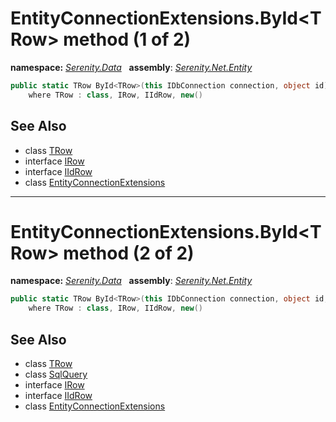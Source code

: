# EntityConnectionExtensions.ById&lt;TRow&gt; method (1 of 2)
**namespace:** *[Serenity.Data](../../README.md#serenity.data-namespace)*   **assembly**: *[Serenity.Net.Entity](../../README.md)*

```csharp
public static TRow ById<TRow>(this IDbConnection connection, object id)
    where TRow : class, IRow, IIdRow, new()
```

## See Also

* class [TRow](../Serenity.Net.Entity/../EntityConnectionExtensions.TRow.md)
* interface [IRow](../IRow.md)
* interface [IIdRow](../IIdRow.md)
* class [EntityConnectionExtensions](../EntityConnectionExtensions.md)

---

# EntityConnectionExtensions.ById&lt;TRow&gt; method (2 of 2)
**namespace:** *[Serenity.Data](../../README.md#serenity.data-namespace)*   **assembly**: *[Serenity.Net.Entity](../../README.md)*

```csharp
public static TRow ById<TRow>(this IDbConnection connection, object id, Action<SqlQuery> editQuery)
    where TRow : class, IRow, IIdRow, new()
```

## See Also

* class [TRow](../Serenity.Net.Entity/../EntityConnectionExtensions.TRow.md)
* class [SqlQuery](../Serenity.Net.Data/../SqlQuery.md)
* interface [IRow](../IRow.md)
* interface [IIdRow](../IIdRow.md)
* class [EntityConnectionExtensions](../EntityConnectionExtensions.md)